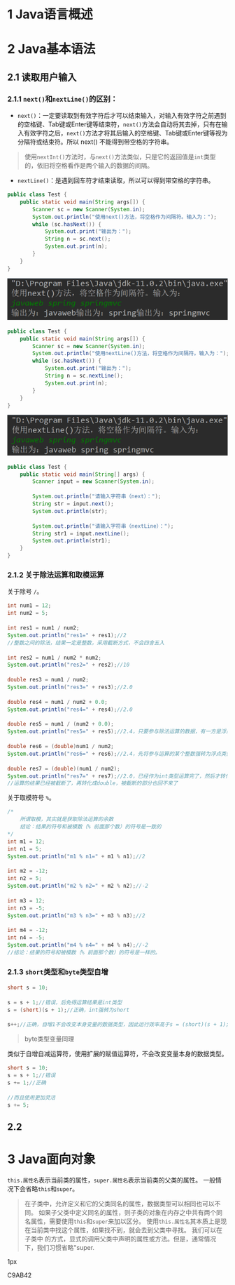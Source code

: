 # 1 Java语言概述



# 2 Java基本语法

## 2.1 读取用户输入

### 2.1.1 `next()`和`nextLine()`的区别：

* `next()`：一定要读取到有效字符后才可以结束输入，对输入有效字符之前遇到的空格键、Tab键或Enter键等结束符，`next()`方法会自动将其去掉，只有在输入有效字符之后，`next()`方法才将其后输入的空格键、Tab键或Enter键等视为分隔符或结束符。所以 next() 不能得到带空格的字符串。

> 使用`nextInt()`方法时，与`next()`方法类似，只是它的返回值是`int`类型的，依旧将空格看作是两个输入的数据的间隔。

* `nextLine()`：是遇到回车符才结束读取，所以可以得到带空格的字符串。

```java
public class Test {
    public static void main(String args[]) {
        Scanner sc = new Scanner(System.in);
        System.out.println("使用next()方法，将空格作为间隔符。输入为：");
        while (sc.hasNext()) {
            System.out.print("输出为：");
            String n = sc.next();
            System.out.print(n);
        }
    }
}
```

![next-nextline-result-1](./images/summary/next-nextline-result-1.png)

```java
public class Test {
    public static void main(String args[]) {
        Scanner sc = new Scanner(System.in);
        System.out.println("使用nextLine()方法，将空格作为间隔符。输入为：");
        while (sc.hasNext()) {
            System.out.print("输出为：");
            String n = sc.nextLine();
            System.out.print(n);
        }
    }
}
```

![next-nextline-result-2](./images/summary/next-nextline-result-2.png)

```java
public class Test {
	public static void main(String[] args) {
        Scanner input = new Scanner(System.in);

        System.out.println("请输入字符串（next）：");
        String str = input.next();
        System.out.println(str);

        System.out.println("请输入字符串（nextLine）：");
        String str1 = input.nextLine();
        System.out.println(str1);
    }
}
```

### 2.1.2 关于除法运算和取模运算

关于除号 `/`。

```java
int num1 = 12;
int num2 = 5;

int res1 = num1 / num2;
System.out.println("res1=" + res1);//2
//整数之间的除法，结果一定是整数，采用截断方式，不会四舍五入

int res2 = num1 / num2 * num2;
System.out.println("res2=" + res2);//10

double res3 = num1 / num2;
System.out.println("res3=" + res3);//2.0

double res4 = num1 / num2 + 0.0;
System.out.println("res4=" + res4);//2.0

double res5 = num1 / (num2 + 0.0);
System.out.println("res5=" + res5);//2.4，只要参与除法运算的数据，有一方是浮点型，另一方也会被转换为浮点型，再进行运算

double res6 = (double)num1 / num2;
System.out.println("res6=" + res6);//2.4，先将参与运算的某个整数强转为浮点类型，再运算

double res7 = (double)(num1 / num2);
System.out.println("res7=" + res7);//2.0，已经作为int类型运算完了，然后才转化为double
//运算的结果已经被截断了，再转化成double，被截断的部分也回不来了
```

关于取模符号 `%`。

```java
/*
	所谓取模，其实就是获取除法运算的余数
	结论：结果的符号和被模数（% 前面那个数）的符号是一致的
*/
int m1 = 12;
int n1 = 5;
System.out.println("m1 % n1=" + m1 % n1);//2

int m2 = -12;
int n2 = 5;
System.out.println("m2 % n2=" + m2 % n2);//-2

int m3 = 12;
int n3 = -5;
System.out.println("m3 % n3=" + m3 % n3);//2

int m4 = -12;
int n4 = -5;
System.out.println("m4 % n4=" + m4 % n4);//-2
//结论：结果的符号和被模数（% 前面那个数）的符号是一样的。
```

### 2.1.3 `short`类型和`byte`类型自增

```java
short s = 10;

s = s + 1;//错误，后免得运算结果是int类型
s = (short)(s + 1);//正确，int强转为short

s++;//正确，自增1不会改变本身变量的数据类型，因此运行效率高于s = (short)(s + 1);
```

> byte类型变量同理

类似于自增自减运算符，使用扩展的赋值运算符，不会改变变量本身的数据类型。

```java
short s = 10;
s = s + 1;//错误
s += 1;//正确

//而且使用更加灵活
s += 5;
```


## 2.2 



# 3 Java面向对象

`this.属性名`表示当前类的属性，`super.属性名`表示当前类的父类的属性。
一般情况下会省略`this`和`super`。
> 在子类中，允许定义和它的父类同名的属性，数据类型可以相同也可以不同。
如果子父类中定义同名的属性，则子类的对象在内存之中共有两个同名属性，需要使用`this`和`super`来加以区分。
使用`this.属性名`其本质上是现在当前类中找这个属性，如果找不到，就会去到父类中寻找。
我们可以在子类中
的方式，显式的调用父类中声明的属性或方法。但是，通常情况下，我们习惯省略"super.


1px

C9AB42